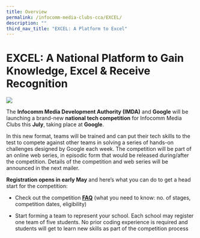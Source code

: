 ```yaml
---
title: Overview
permalink: /infocomm-media-clubs-cca/EXCEL/
description: ""
third_nav_title: "EXCEL: A Platform to Excel"
---
```

# EXCEL: A National Platform to Gain Knowledge, Excel & Receive Recognition

![](/images/Icmclub/Coming%20soon%20v3(resized2).gif)

The **Infocomm Media Development Authority (IMDA)** and **Google** will be launching a brand-new **national tech competition** for Infocomm Media Clubs this **July**, taking place at **Google**.

In this new format, teams will be trained and can put their tech skills to the test to compete against other teams in solving a series of hands-on challenges designed by Google each week. The competition will be part of an online web series, in episodic form that would be released during/after the competition. Details of the competition and web series will be announced in the next mailer.

**Registration opens in early May** and here’s what you can do to get a head start for the competition:

* Check out the competition [**FAQ**](https://go.gov.sg/excel-competition-faq) (what you need to know: no. of stages, competition dates, eligibility)

* Start forming a team to represent your school. Each school may register one team of five students. No prior coding experience is required and students will get to learn new skills as part of the competition process
